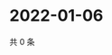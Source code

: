 # 2022-01-06

共 0 条

<!-- BEGIN WEIBO -->
<!-- 最后更新时间 Thu Jan 06 2022 17:00:43 GMT+0800 (China Standard Time) -->

<!-- END WEIBO -->
